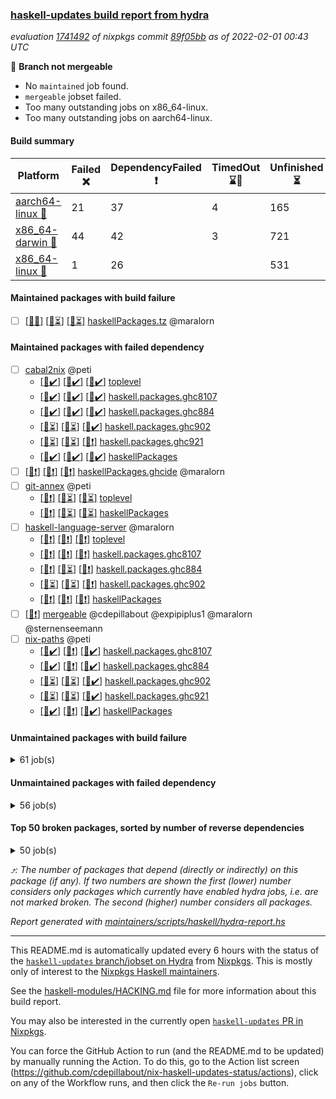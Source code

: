 ### [haskell-updates build report from hydra](https://hydra.nixos.org/jobset/nixpkgs/haskell-updates)
*evaluation [1741492](https://hydra.nixos.org/eval/1741492) of nixpkgs commit [89f05bb](https://github.com/NixOS/nixpkgs/commits/89f05bbc3efba7ddec5b78092d4ba3808fa30897) as of 2022-02-01 00:43 UTC*

:red_circle: **Branch not mergeable**
  * No `maintained` job found.
  * `mergeable` jobset failed.
  * Too many outstanding jobs on x86_64-linux.
  * Too many outstanding jobs on aarch64-linux.

#### Build summary

 | Platform | Failed :x: | DependencyFailed :heavy_exclamation_mark: | TimedOut :hourglass::no_entry_sign: | Unfinished :hourglass_flowing_sand: | Success :heavy_check_mark: | 
 | --- | --- | --- | --- | --- | --- | 
 | [aarch64-linux :iphone:](https://hydra.nixos.org/eval/1741492?filter=.aarch64-linux) | 21 | 37 | 4 | 165 | 6984 | 
 | [x86_64-darwin :apple:](https://hydra.nixos.org/eval/1741492?filter=.x86_64-darwin) | 44 | 42 | 3 | 721 | 6343 | 
 | [x86_64-linux :penguin:](https://hydra.nixos.org/eval/1741492?filter=.x86_64-linux) | 1 | 26 |  | 531 | 6698 | 
#### Maintained packages with build failure
- [ ] [[:iphone::x:]](https://hydra.nixos.org/build/166150237) [[:apple::hourglass_flowing_sand:]](https://hydra.nixos.org/build/166149757) [[:penguin::hourglass_flowing_sand:]](https://hydra.nixos.org/build/166149105) [haskellPackages.tz](https://hydra.nixos.org/eval/1741492?filter=haskellPackages.tz) @maralorn
#### Maintained packages with failed dependency
- [ ] [cabal2nix](https://hydra.nixos.org/eval/1741492?filter=cabal2nix) @peti
  - [[:iphone::heavy_check_mark:]](https://hydra.nixos.org/build/166144528) [[:apple::heavy_check_mark:]](https://hydra.nixos.org/build/165899388) [[:penguin::heavy_check_mark:]](https://hydra.nixos.org/build/166144491) [toplevel](https://hydra.nixos.org/eval/1741492?filter=cabal2nix)
  - [[:iphone::heavy_check_mark:]](https://hydra.nixos.org/build/165485136) [[:apple::heavy_check_mark:]](https://hydra.nixos.org/build/165485046) [[:penguin::heavy_check_mark:]](https://hydra.nixos.org/build/165492191) [haskell.packages.ghc8107](https://hydra.nixos.org/eval/1741492?filter=haskell.packages.ghc8107.cabal2nix)
  - [[:iphone::heavy_check_mark:]](https://hydra.nixos.org/build/165492891) [[:apple::heavy_check_mark:]](https://hydra.nixos.org/build/165504772) [[:penguin::heavy_check_mark:]](https://hydra.nixos.org/build/165486751) [haskell.packages.ghc884](https://hydra.nixos.org/eval/1741492?filter=haskell.packages.ghc884.cabal2nix)
  - [[:iphone::hourglass_flowing_sand:]](https://hydra.nixos.org/build/166143610) [[:apple::hourglass_flowing_sand:]](https://hydra.nixos.org/build/166143661) [[:penguin::heavy_check_mark:]](https://hydra.nixos.org/build/166143652) [haskell.packages.ghc902](https://hydra.nixos.org/eval/1741492?filter=haskell.packages.ghc902.cabal2nix)
  - [[:iphone::hourglass_flowing_sand:]](https://hydra.nixos.org/build/166143696) [[:apple::hourglass_flowing_sand:]](https://hydra.nixos.org/build/166143611) [[:penguin::heavy_exclamation_mark:]](https://hydra.nixos.org/build/166143666) [haskell.packages.ghc921](https://hydra.nixos.org/eval/1741492?filter=haskell.packages.ghc921.cabal2nix)
  - [[:iphone::heavy_check_mark:]](https://hydra.nixos.org/build/165484869) [[:apple::heavy_check_mark:]](https://hydra.nixos.org/build/165502112) [[:penguin::heavy_check_mark:]](https://hydra.nixos.org/build/165484750) [haskellPackages](https://hydra.nixos.org/eval/1741492?filter=haskellPackages.cabal2nix)
- [ ] [[:iphone::heavy_exclamation_mark:]](https://hydra.nixos.org/build/166148850) [[:apple::heavy_exclamation_mark:]](https://hydra.nixos.org/build/166150049) [[:penguin::heavy_exclamation_mark:]](https://hydra.nixos.org/build/166148816) [haskellPackages.ghcide](https://hydra.nixos.org/eval/1741492?filter=haskellPackages.ghcide) @maralorn
- [ ] [git-annex](https://hydra.nixos.org/eval/1741492?filter=git-annex) @peti
  - [[:iphone::heavy_exclamation_mark:]](https://hydra.nixos.org/build/166149967) [[:apple::hourglass_flowing_sand:]](https://hydra.nixos.org/build/166147970) [[:penguin::hourglass_flowing_sand:]](https://hydra.nixos.org/build/166150165) [toplevel](https://hydra.nixos.org/eval/1741492?filter=git-annex)
  - [[:iphone::heavy_exclamation_mark:]](https://hydra.nixos.org/build/166148467) [[:apple::hourglass_flowing_sand:]](https://hydra.nixos.org/build/166149216) [[:penguin::hourglass_flowing_sand:]](https://hydra.nixos.org/build/166149220) [haskellPackages](https://hydra.nixos.org/eval/1741492?filter=haskellPackages.git-annex)
- [ ] [haskell-language-server](https://hydra.nixos.org/eval/1741492?filter=haskell-language-server) @maralorn
  - [[:iphone::heavy_exclamation_mark:]](https://hydra.nixos.org/build/166149400) [[:apple::heavy_exclamation_mark:]](https://hydra.nixos.org/build/166148447) [[:penguin::heavy_exclamation_mark:]](https://hydra.nixos.org/build/166150160) [toplevel](https://hydra.nixos.org/eval/1741492?filter=haskell-language-server)
  - [[:iphone::heavy_exclamation_mark:]](https://hydra.nixos.org/build/166149754) [[:apple::heavy_exclamation_mark:]](https://hydra.nixos.org/build/166150339) [[:penguin::heavy_exclamation_mark:]](https://hydra.nixos.org/build/166149098) [haskell.packages.ghc8107](https://hydra.nixos.org/eval/1741492?filter=haskell.packages.ghc8107.haskell-language-server)
  - [[:iphone::heavy_exclamation_mark:]](https://hydra.nixos.org/build/166148574) [[:apple::hourglass_flowing_sand:]](https://hydra.nixos.org/build/166148017) [[:penguin::heavy_exclamation_mark:]](https://hydra.nixos.org/build/166148330) [haskell.packages.ghc884](https://hydra.nixos.org/eval/1741492?filter=haskell.packages.ghc884.haskell-language-server)
  - [[:iphone::hourglass_flowing_sand:]](https://hydra.nixos.org/build/166149208) [[:apple::hourglass_flowing_sand:]](https://hydra.nixos.org/build/166149203) [[:penguin::heavy_exclamation_mark:]](https://hydra.nixos.org/build/166147936) [haskell.packages.ghc902](https://hydra.nixos.org/eval/1741492?filter=haskell.packages.ghc902.haskell-language-server)
  - [[:iphone::heavy_exclamation_mark:]](https://hydra.nixos.org/build/166148093) [[:apple::heavy_exclamation_mark:]](https://hydra.nixos.org/build/166148625) [[:penguin::heavy_exclamation_mark:]](https://hydra.nixos.org/build/166148322) [haskellPackages](https://hydra.nixos.org/eval/1741492?filter=haskellPackages.haskell-language-server)
- [ ] [[:penguin::heavy_exclamation_mark:]](https://hydra.nixos.org/build/166147899) [mergeable](https://hydra.nixos.org/eval/1741492?filter=mergeable) @cdepillabout @expipiplus1 @maralorn @sternenseemann
- [ ] [nix-paths](https://hydra.nixos.org/eval/1741492?filter=nix-paths) @peti
  - [[:iphone::heavy_check_mark:]](https://hydra.nixos.org/build/166144522) [[:apple::heavy_exclamation_mark:]](https://hydra.nixos.org/build/165679494) [[:penguin::heavy_check_mark:]](https://hydra.nixos.org/build/166144517) [haskell.packages.ghc8107](https://hydra.nixos.org/eval/1741492?filter=haskell.packages.ghc8107.nix-paths)
  - [[:iphone::heavy_check_mark:]](https://hydra.nixos.org/build/166144485) [[:apple::heavy_exclamation_mark:]](https://hydra.nixos.org/build/165679487) [[:penguin::heavy_check_mark:]](https://hydra.nixos.org/build/166144487) [haskell.packages.ghc884](https://hydra.nixos.org/eval/1741492?filter=haskell.packages.ghc884.nix-paths)
  - [[:iphone::hourglass_flowing_sand:]](https://hydra.nixos.org/build/166144516) [[:apple::hourglass_flowing_sand:]](https://hydra.nixos.org/build/166143621) [[:penguin::heavy_check_mark:]](https://hydra.nixos.org/build/166144502) [haskell.packages.ghc902](https://hydra.nixos.org/eval/1741492?filter=haskell.packages.ghc902.nix-paths)
  - [[:iphone::hourglass_flowing_sand:]](https://hydra.nixos.org/build/166144529) [[:apple::hourglass_flowing_sand:]](https://hydra.nixos.org/build/166143608) [[:penguin::heavy_check_mark:]](https://hydra.nixos.org/build/166144488) [haskell.packages.ghc921](https://hydra.nixos.org/eval/1741492?filter=haskell.packages.ghc921.nix-paths)
  - [[:iphone::heavy_check_mark:]](https://hydra.nixos.org/build/166144496) [[:apple::heavy_exclamation_mark:]](https://hydra.nixos.org/build/165679488) [[:penguin::heavy_check_mark:]](https://hydra.nixos.org/build/166144518) [haskellPackages](https://hydra.nixos.org/eval/1741492?filter=haskellPackages.nix-paths)
#### Unmaintained packages with build failure
<details><summary>61 job(s) </summary>

- [ ] [[:iphone::x:]](https://hydra.nixos.org/build/166149344) [[:apple::x:]](https://hydra.nixos.org/build/166148832) [[:penguin::x:]](https://hydra.nixos.org/build/166148248) [haskellPackages.hls-plugin-api](https://hydra.nixos.org/eval/1741492?filter=haskellPackages.hls-plugin-api)  :arrow_heading_up: 23 | 25
- [ ] [[:iphone::heavy_check_mark:]](https://hydra.nixos.org/build/165492364) [[:apple::x:]](https://hydra.nixos.org/build/165500555) [[:penguin::heavy_check_mark:]](https://hydra.nixos.org/build/165498206) [haskellPackages.thyme](https://hydra.nixos.org/eval/1741492?filter=haskellPackages.thyme)  :arrow_heading_up: 6 | 15
- [ ] [[:iphone::heavy_check_mark:]](https://hydra.nixos.org/build/165489421) [[:apple::x:]](https://hydra.nixos.org/build/165493168) [[:penguin::heavy_check_mark:]](https://hydra.nixos.org/build/165498092) [haskellPackages.exinst](https://hydra.nixos.org/eval/1741492?filter=haskellPackages.exinst)  :arrow_heading_up: 4 | 6
- [ ] [[:iphone::x:]](https://hydra.nixos.org/build/165660122) [[:apple::x:]](https://hydra.nixos.org/build/165659926) [[:penguin::heavy_check_mark:]](https://hydra.nixos.org/build/165661917) [haskellPackages.ptr-poker](https://hydra.nixos.org/eval/1741492?filter=haskellPackages.ptr-poker)  :arrow_heading_up: 3 | 4
- [ ] [[:iphone::x:]](https://hydra.nixos.org/build/165502894) [[:apple::heavy_check_mark:]](https://hydra.nixos.org/build/165489600) [[:penguin::heavy_check_mark:]](https://hydra.nixos.org/build/165504426) [haskellPackages.long-double](https://hydra.nixos.org/eval/1741492?filter=haskellPackages.long-double)  :arrow_heading_up: 2 | 2
- [ ] [[:iphone::x:]](https://hydra.nixos.org/build/165485621) [[:apple::heavy_check_mark:]](https://hydra.nixos.org/build/165505819) [[:penguin::heavy_check_mark:]](https://hydra.nixos.org/build/165495420) [haskellPackages.OrderedBits](https://hydra.nixos.org/eval/1741492?filter=haskellPackages.OrderedBits)  :arrow_heading_up: 1 | 36
- [ ] [[:iphone::heavy_check_mark:]](https://hydra.nixos.org/build/165497190) [[:apple::x:]](https://hydra.nixos.org/build/165492120) [[:penguin::heavy_check_mark:]](https://hydra.nixos.org/build/165492382) [haskellPackages.free-vector-spaces](https://hydra.nixos.org/eval/1741492?filter=haskellPackages.free-vector-spaces)  :arrow_heading_up: 1 | 7
- [ ] [[:iphone::x:]](https://hydra.nixos.org/build/165497515) [[:apple::heavy_check_mark:]](https://hydra.nixos.org/build/165495950) [[:penguin::heavy_check_mark:]](https://hydra.nixos.org/build/165484673) [haskellPackages.generics-eot](https://hydra.nixos.org/eval/1741492?filter=haskellPackages.generics-eot)  :arrow_heading_up: 1 | 5
- [ ] [[:iphone::x:]](https://hydra.nixos.org/build/166149660) [[:apple::hourglass_flowing_sand:]](https://hydra.nixos.org/build/166149681) [[:penguin::hourglass_flowing_sand:]](https://hydra.nixos.org/build/166149693) [haskellPackages.lzlib](https://hydra.nixos.org/eval/1741492?filter=haskellPackages.lzlib)  :arrow_heading_up: 1 | 2
- [ ] [[:iphone::x:]](https://hydra.nixos.org/build/166150367) [[:apple::hourglass_flowing_sand:]](https://hydra.nixos.org/build/166149939) [[:penguin::hourglass_flowing_sand:]](https://hydra.nixos.org/build/166148759) [haskellPackages.quic](https://hydra.nixos.org/eval/1741492?filter=haskellPackages.quic)  :arrow_heading_up: 1 | 2
- [ ] [[:iphone::x:]](https://hydra.nixos.org/build/165487456) [[:apple::x:]](https://hydra.nixos.org/build/165493743) [[:penguin::heavy_check_mark:]](https://hydra.nixos.org/build/165485167) [haskellPackages.easytensor](https://hydra.nixos.org/eval/1741492?filter=haskellPackages.easytensor)  :arrow_heading_up: 1 | 1
- [ ] [[:iphone::heavy_check_mark:]](https://hydra.nixos.org/build/165504486) [[:apple::x:]](https://hydra.nixos.org/build/165500381) [[:penguin::heavy_check_mark:]](https://hydra.nixos.org/build/165495928) [haskellPackages.keep-alive](https://hydra.nixos.org/eval/1741492?filter=haskellPackages.keep-alive)  :arrow_heading_up: 1 | 1
- [ ] [[:iphone::x:]](https://hydra.nixos.org/build/165488486) [[:apple::heavy_check_mark:]](https://hydra.nixos.org/build/165502221) [[:penguin::heavy_check_mark:]](https://hydra.nixos.org/build/165484608) [haskellPackages.nlopt-haskell](https://hydra.nixos.org/eval/1741492?filter=haskellPackages.nlopt-haskell)  :arrow_heading_up: 1 | 1
- [ ] [[:iphone::heavy_check_mark:]](https://hydra.nixos.org/build/165504405) [[:apple::x:]](https://hydra.nixos.org/build/165504394) [[:penguin::heavy_check_mark:]](https://hydra.nixos.org/build/165486573) [haskellPackages.opencv](https://hydra.nixos.org/eval/1741492?filter=haskellPackages.opencv)  :arrow_heading_up: 1 | 1
- [ ] [[:iphone::x:]](https://hydra.nixos.org/build/165505134) [[:apple::heavy_check_mark:]](https://hydra.nixos.org/build/165501733) [[:penguin::heavy_check_mark:]](https://hydra.nixos.org/build/165496244) [haskellPackages.unicode-properties](https://hydra.nixos.org/eval/1741492?filter=haskellPackages.unicode-properties)  :arrow_heading_up: 1 | 1
- [ ] [[:iphone::x:]](https://hydra.nixos.org/build/165659969) [[:apple::heavy_check_mark:]](https://hydra.nixos.org/build/165659837) [[:penguin::heavy_check_mark:]](https://hydra.nixos.org/build/165660486) [haskellPackages.accelerate-llvm](https://hydra.nixos.org/eval/1741492?filter=haskellPackages.accelerate-llvm)  :arrow_heading_up: 0 | 8
- [ ] [[:iphone::x:]](https://hydra.nixos.org/build/165486460) [[:apple::heavy_check_mark:]](https://hydra.nixos.org/build/165496162) [[:penguin::heavy_check_mark:]](https://hydra.nixos.org/build/165505601) [haskellPackages.freetype2](https://hydra.nixos.org/eval/1741492?filter=haskellPackages.freetype2)  :arrow_heading_up: 0 | 7
- [ ] [[:iphone::heavy_check_mark:]](https://hydra.nixos.org/build/165490804) [[:apple::x:]](https://hydra.nixos.org/build/165503940) [[:penguin::heavy_check_mark:]](https://hydra.nixos.org/build/165494478) [haskellPackages.pipes-zlib](https://hydra.nixos.org/eval/1741492?filter=haskellPackages.pipes-zlib)  :arrow_heading_up: 0 | 5
- [ ] [[:iphone::heavy_check_mark:]](https://hydra.nixos.org/build/165498174) [[:apple::x:]](https://hydra.nixos.org/build/165497853) [[:penguin::heavy_check_mark:]](https://hydra.nixos.org/build/165504855) [haskellPackages.hmidi](https://hydra.nixos.org/eval/1741492?filter=haskellPackages.hmidi)  :arrow_heading_up: 0 | 4
- [ ] [[:iphone::heavy_check_mark:]](https://hydra.nixos.org/build/165504626) [[:apple::x:]](https://hydra.nixos.org/build/165502245) [[:penguin::heavy_check_mark:]](https://hydra.nixos.org/build/165500583) [haskellPackages.zip](https://hydra.nixos.org/eval/1741492?filter=haskellPackages.zip)  :arrow_heading_up: 0 | 4
- [ ] [[:iphone::heavy_check_mark:]](https://hydra.nixos.org/build/165500162) [[:apple::x:]](https://hydra.nixos.org/build/165503600) [[:penguin::heavy_check_mark:]](https://hydra.nixos.org/build/165484711) [haskellPackages.posix-socket](https://hydra.nixos.org/eval/1741492?filter=haskellPackages.posix-socket)  :arrow_heading_up: 0 | 2
- [ ] [[:iphone::heavy_check_mark:]](https://hydra.nixos.org/build/165491271) [[:apple::x:]](https://hydra.nixos.org/build/165485972) [[:penguin::heavy_check_mark:]](https://hydra.nixos.org/build/165493898) [haskellPackages.hamid](https://hydra.nixos.org/eval/1741492?filter=haskellPackages.hamid)  :arrow_heading_up: 0 | 1
- [ ] [[:iphone::heavy_check_mark:]](https://hydra.nixos.org/build/165493716) [[:apple::x:]](https://hydra.nixos.org/build/165487096) [[:penguin::heavy_check_mark:]](https://hydra.nixos.org/build/165503261) [haskellPackages.hmatrix-morpheus](https://hydra.nixos.org/eval/1741492?filter=haskellPackages.hmatrix-morpheus)  :arrow_heading_up: 0 | 1
- [ ] [[:iphone::heavy_check_mark:]](https://hydra.nixos.org/build/165496828) [[:apple::x:]](https://hydra.nixos.org/build/165506012) [[:penguin::heavy_check_mark:]](https://hydra.nixos.org/build/165497513) [haskellPackages.huckleberry](https://hydra.nixos.org/eval/1741492?filter=haskellPackages.huckleberry)  :arrow_heading_up: 0 | 1
- [ ] [[:iphone::heavy_check_mark:]](https://hydra.nixos.org/build/165501643) [[:apple::x:]](https://hydra.nixos.org/build/165496798) [[:penguin::heavy_check_mark:]](https://hydra.nixos.org/build/165485214) [haskellPackages.openal-ffi](https://hydra.nixos.org/eval/1741492?filter=haskellPackages.openal-ffi)  :arrow_heading_up: 0 | 1
- [ ] [[:iphone::x:]](https://hydra.nixos.org/build/165497039) [[:apple::heavy_check_mark:]](https://hydra.nixos.org/build/165489248) [[:penguin::heavy_check_mark:]](https://hydra.nixos.org/build/165495195) [haskellPackages.picosat](https://hydra.nixos.org/eval/1741492?filter=haskellPackages.picosat)  :arrow_heading_up: 0 | 1
- [ ] [[:iphone::heavy_check_mark:]](https://hydra.nixos.org/build/165492760) [[:apple::x:]](https://hydra.nixos.org/build/165493861) [[:penguin::heavy_check_mark:]](https://hydra.nixos.org/build/165488061) [haskellPackages.select](https://hydra.nixos.org/eval/1741492?filter=haskellPackages.select)  :arrow_heading_up: 0 | 1
- [ ] [[:iphone::heavy_check_mark:]](https://hydra.nixos.org/build/165489524) [[:apple::x:]](https://hydra.nixos.org/build/165492575) [[:penguin::heavy_check_mark:]](https://hydra.nixos.org/build/165495539) [haskellPackages.sysinfo](https://hydra.nixos.org/eval/1741492?filter=haskellPackages.sysinfo)  :arrow_heading_up: 0 | 1
- [ ] [[:iphone::heavy_check_mark:]](https://hydra.nixos.org/build/165495383) [[:apple::x:]](https://hydra.nixos.org/build/165500018) [[:penguin::heavy_check_mark:]](https://hydra.nixos.org/build/165486961) [haskellPackages.FractalArt](https://hydra.nixos.org/eval/1741492?filter=haskellPackages.FractalArt) 
- [ ] [[:iphone::x:]](https://hydra.nixos.org/build/165500864) [[:apple::heavy_check_mark:]](https://hydra.nixos.org/build/165496543) [[:penguin::heavy_check_mark:]](https://hydra.nixos.org/build/165485695) [haskellPackages.HsASA](https://hydra.nixos.org/eval/1741492?filter=haskellPackages.HsASA) 
- [ ] [[:iphone::heavy_check_mark:]](https://hydra.nixos.org/build/165504563) [[:apple::x:]](https://hydra.nixos.org/build/165497098) [[:penguin::heavy_check_mark:]](https://hydra.nixos.org/build/165488240) [haskellPackages.chiphunk](https://hydra.nixos.org/eval/1741492?filter=haskellPackages.chiphunk) 
- [ ] [[:iphone::heavy_check_mark:]](https://hydra.nixos.org/build/165495358) [[:apple::x:]](https://hydra.nixos.org/build/165501696) [[:penguin::heavy_check_mark:]](https://hydra.nixos.org/build/165496909) [haskellPackages.diskhash](https://hydra.nixos.org/eval/1741492?filter=haskellPackages.diskhash) 
- [ ] [[:iphone::heavy_check_mark:]](https://hydra.nixos.org/build/165497703) [[:apple::x:]](https://hydra.nixos.org/build/165504985) [[:penguin::heavy_check_mark:]](https://hydra.nixos.org/build/165485976) [haskellPackages.float128](https://hydra.nixos.org/eval/1741492?filter=haskellPackages.float128) 
- [ ] [[:iphone::heavy_check_mark:]](https://hydra.nixos.org/build/165497362) [[:apple::x:]](https://hydra.nixos.org/build/165485153) [[:penguin::heavy_check_mark:]](https://hydra.nixos.org/build/165489699) [haskellPackages.gerrit](https://hydra.nixos.org/eval/1741492?filter=haskellPackages.gerrit) 
- [ ] [[:iphone::x:]](https://hydra.nixos.org/build/165504172) [[:penguin::heavy_check_mark:]](https://hydra.nixos.org/build/165499626) [haskellPackages.gnome-keyring](https://hydra.nixos.org/eval/1741492?filter=haskellPackages.gnome-keyring) 
- [ ] [[:iphone::heavy_check_mark:]](https://hydra.nixos.org/build/165506271) [[:apple::x:]](https://hydra.nixos.org/build/165500299) [[:penguin::heavy_check_mark:]](https://hydra.nixos.org/build/165498601) [haskellPackages.gtk-traymanager](https://hydra.nixos.org/eval/1741492?filter=haskellPackages.gtk-traymanager) 
- [ ] [[:iphone::heavy_check_mark:]](https://hydra.nixos.org/build/165501640) [[:apple::x:]](https://hydra.nixos.org/build/165485659) [[:penguin::heavy_check_mark:]](https://hydra.nixos.org/build/165484814) [haskellPackages.hid](https://hydra.nixos.org/eval/1741492?filter=haskellPackages.hid) 
- [ ] [[:iphone::heavy_check_mark:]](https://hydra.nixos.org/build/165492861) [[:apple::x:]](https://hydra.nixos.org/build/165485423) [[:penguin::heavy_check_mark:]](https://hydra.nixos.org/build/165485541) [haskellPackages.hinotify-conduit](https://hydra.nixos.org/eval/1741492?filter=haskellPackages.hinotify-conduit) 
- [ ] [[:iphone::x:]](https://hydra.nixos.org/build/165490916) [[:apple::heavy_check_mark:]](https://hydra.nixos.org/build/165487734) [[:penguin::heavy_check_mark:]](https://hydra.nixos.org/build/165492792) [haskellPackages.hq](https://hydra.nixos.org/eval/1741492?filter=haskellPackages.hq) 
- [ ] [[:iphone::x:]](https://hydra.nixos.org/build/166148199) [[:apple::hourglass_flowing_sand:]](https://hydra.nixos.org/build/166149015) [[:penguin::hourglass_flowing_sand:]](https://hydra.nixos.org/build/166148846) [haskellPackages.hs-opentelemetry-instrumentation-persistent](https://hydra.nixos.org/eval/1741492?filter=haskellPackages.hs-opentelemetry-instrumentation-persistent) 
- [ ] [[:iphone::heavy_check_mark:]](https://hydra.nixos.org/build/165494955) [[:apple::x:]](https://hydra.nixos.org/build/165501979) [[:penguin::heavy_check_mark:]](https://hydra.nixos.org/build/165501234) [haskellPackages.hsshellscript](https://hydra.nixos.org/eval/1741492?filter=haskellPackages.hsshellscript) 
- [ ] [[:iphone::heavy_check_mark:]](https://hydra.nixos.org/build/165504293) [[:apple::x:]](https://hydra.nixos.org/build/165488789) [[:penguin::heavy_check_mark:]](https://hydra.nixos.org/build/165506389) [haskellPackages.hssourceinfo](https://hydra.nixos.org/eval/1741492?filter=haskellPackages.hssourceinfo) 
- [ ] [[:iphone::heavy_check_mark:]](https://hydra.nixos.org/build/165503042) [[:apple::x:]](https://hydra.nixos.org/build/165498514) [[:penguin::heavy_check_mark:]](https://hydra.nixos.org/build/165498340) [haskellPackages.ipcvar](https://hydra.nixos.org/eval/1741492?filter=haskellPackages.ipcvar) 
- [ ] [[:iphone::heavy_check_mark:]](https://hydra.nixos.org/build/165489218) [[:apple::x:]](https://hydra.nixos.org/build/165491912) [[:penguin::heavy_check_mark:]](https://hydra.nixos.org/build/165502603) [haskellPackages.linux-framebuffer](https://hydra.nixos.org/eval/1741492?filter=haskellPackages.linux-framebuffer) 
- [ ] [[:iphone::heavy_check_mark:]](https://hydra.nixos.org/build/165490438) [[:apple::x:]](https://hydra.nixos.org/build/165502371) [[:penguin::heavy_check_mark:]](https://hydra.nixos.org/build/165499370) [haskellPackages.mediawiki2latex](https://hydra.nixos.org/eval/1741492?filter=haskellPackages.mediawiki2latex) 
- [ ] [[:iphone::heavy_check_mark:]](https://hydra.nixos.org/build/165489168) [[:apple::x:]](https://hydra.nixos.org/build/165495938) [[:penguin::heavy_check_mark:]](https://hydra.nixos.org/build/165490889) [haskellPackages.mercury-api](https://hydra.nixos.org/eval/1741492?filter=haskellPackages.mercury-api) 
- [ ] [[:iphone::heavy_check_mark:]](https://hydra.nixos.org/build/165495937) [[:apple::x:]](https://hydra.nixos.org/build/165485881) [[:penguin::heavy_check_mark:]](https://hydra.nixos.org/build/165503795) [haskellPackages.nano-cryptr](https://hydra.nixos.org/eval/1741492?filter=haskellPackages.nano-cryptr) 
- [ ] [[:iphone::heavy_check_mark:]](https://hydra.nixos.org/build/165496495) [[:apple::x:]](https://hydra.nixos.org/build/165501847) [[:penguin::heavy_check_mark:]](https://hydra.nixos.org/build/165501729) [haskellPackages.ping-wrapper](https://hydra.nixos.org/eval/1741492?filter=haskellPackages.ping-wrapper) 
- [ ] [[:iphone::x:]](https://hydra.nixos.org/build/165496184) [[:apple::heavy_check_mark:]](https://hydra.nixos.org/build/165495850) [[:penguin::heavy_check_mark:]](https://hydra.nixos.org/build/165503623) [haskellPackages.poker](https://hydra.nixos.org/eval/1741492?filter=haskellPackages.poker) 
- [ ] [[:iphone::heavy_check_mark:]](https://hydra.nixos.org/build/165495382) [[:apple::x:]](https://hydra.nixos.org/build/165492812) [[:penguin::heavy_check_mark:]](https://hydra.nixos.org/build/165495728) [haskellPackages.posix-timer](https://hydra.nixos.org/eval/1741492?filter=haskellPackages.posix-timer) 
- [ ] [[:iphone::heavy_check_mark:]](https://hydra.nixos.org/build/165497358) [[:apple::x:]](https://hydra.nixos.org/build/165494665) [[:penguin::heavy_check_mark:]](https://hydra.nixos.org/build/165489387) [haskellPackages.procex](https://hydra.nixos.org/eval/1741492?filter=haskellPackages.procex) 
- [ ] [[:iphone::heavy_check_mark:]](https://hydra.nixos.org/build/165499288) [[:apple::x:]](https://hydra.nixos.org/build/165493255) [[:penguin::heavy_check_mark:]](https://hydra.nixos.org/build/165504003) [haskellPackages.pthread](https://hydra.nixos.org/eval/1741492?filter=haskellPackages.pthread) 
- [ ] [[:iphone::x:]](https://hydra.nixos.org/build/166149202) [[:apple::hourglass_flowing_sand:]](https://hydra.nixos.org/build/166148942) [[:penguin::hourglass_flowing_sand:]](https://hydra.nixos.org/build/166149627) [haskellPackages.risc386](https://hydra.nixos.org/eval/1741492?filter=haskellPackages.risc386) 
- [ ] [[:iphone::heavy_check_mark:]](https://hydra.nixos.org/build/165500569) [[:apple::x:]](https://hydra.nixos.org/build/165499719) [[:penguin::heavy_check_mark:]](https://hydra.nixos.org/build/165497551) [haskellPackages.sfml-audio](https://hydra.nixos.org/eval/1741492?filter=haskellPackages.sfml-audio) 
- [ ] [[:iphone::heavy_check_mark:]](https://hydra.nixos.org/build/165487320) [[:apple::x:]](https://hydra.nixos.org/build/165495485) [[:penguin::heavy_check_mark:]](https://hydra.nixos.org/build/165490782) [haskellPackages.shared-memory](https://hydra.nixos.org/eval/1741492?filter=haskellPackages.shared-memory) 
- [ ] [[:iphone::heavy_check_mark:]](https://hydra.nixos.org/build/165493515) [[:apple::x:]](https://hydra.nixos.org/build/165500791) [[:penguin::heavy_check_mark:]](https://hydra.nixos.org/build/165487925) [haskellPackages.tailfile-hinotify](https://hydra.nixos.org/eval/1741492?filter=haskellPackages.tailfile-hinotify) 
- [ ] [[:iphone::x:]](https://hydra.nixos.org/build/165502651) [[:apple::heavy_check_mark:]](https://hydra.nixos.org/build/165489359) [[:penguin::heavy_check_mark:]](https://hydra.nixos.org/build/165494578) [haskellPackages.wiringPi](https://hydra.nixos.org/eval/1741492?filter=haskellPackages.wiringPi) 
- [ ] [[:iphone::heavy_check_mark:]](https://hydra.nixos.org/build/165488776) [[:apple::x:]](https://hydra.nixos.org/build/165500226) [[:penguin::heavy_check_mark:]](https://hydra.nixos.org/build/165494638) [haskellPackages.xmonad-utils](https://hydra.nixos.org/eval/1741492?filter=haskellPackages.xmonad-utils) 
- [ ] [[:iphone::heavy_check_mark:]](https://hydra.nixos.org/build/165501517) [[:apple::x:]](https://hydra.nixos.org/build/165501083) [[:penguin::heavy_check_mark:]](https://hydra.nixos.org/build/165494866) [haskellPackages.yoga](https://hydra.nixos.org/eval/1741492?filter=haskellPackages.yoga) 
- [ ] [[:iphone::heavy_check_mark:]](https://hydra.nixos.org/build/165492176) [[:apple::x:]](https://hydra.nixos.org/build/165500983) [[:penguin::heavy_check_mark:]](https://hydra.nixos.org/build/165505700) [haskellPackages.zot](https://hydra.nixos.org/eval/1741492?filter=haskellPackages.zot) 
- [ ] [[:iphone::heavy_check_mark:]](https://hydra.nixos.org/build/165506226) [[:apple::x:]](https://hydra.nixos.org/build/165485793) [[:penguin::heavy_check_mark:]](https://hydra.nixos.org/build/165490514) [haskellPackages.zxcvbn-c](https://hydra.nixos.org/eval/1741492?filter=haskellPackages.zxcvbn-c) 
</details>

#### Unmaintained packages with failed dependency
<details><summary>56 job(s) </summary>

- [ ] [[:iphone::heavy_exclamation_mark:]](https://hydra.nixos.org/build/166150078) [[:apple::heavy_exclamation_mark:]](https://hydra.nixos.org/build/166149726) [[:penguin::heavy_exclamation_mark:]](https://hydra.nixos.org/build/166149834) [haskellPackages.hls-explicit-imports-plugin](https://hydra.nixos.org/eval/1741492?filter=haskellPackages.hls-explicit-imports-plugin)  :arrow_heading_up: 2 | 2
- [ ] [[:iphone::heavy_exclamation_mark:]](https://hydra.nixos.org/build/165660100) [[:apple::heavy_exclamation_mark:]](https://hydra.nixos.org/build/165661573) [[:penguin::heavy_check_mark:]](https://hydra.nixos.org/build/165661194) [haskellPackages.jsonifier](https://hydra.nixos.org/eval/1741492?filter=haskellPackages.jsonifier)  :arrow_heading_up: 2 | 2
- [ ] [[:iphone::heavy_exclamation_mark:]](https://hydra.nixos.org/build/166149506) [[:apple::heavy_exclamation_mark:]](https://hydra.nixos.org/build/166148316) [[:penguin::heavy_exclamation_mark:]](https://hydra.nixos.org/build/166148115) [haskellPackages.hls-retrie-plugin](https://hydra.nixos.org/eval/1741492?filter=haskellPackages.hls-retrie-plugin)  :arrow_heading_up: 1 | 2
- [ ] [[:iphone::heavy_exclamation_mark:]](https://hydra.nixos.org/build/166147920) [[:apple::heavy_exclamation_mark:]](https://hydra.nixos.org/build/166147838) [[:penguin::heavy_exclamation_mark:]](https://hydra.nixos.org/build/166149547) [haskellPackages.hls-alternate-number-format-plugin](https://hydra.nixos.org/eval/1741492?filter=haskellPackages.hls-alternate-number-format-plugin)  :arrow_heading_up: 1 | 1
- [ ] [[:iphone::heavy_exclamation_mark:]](https://hydra.nixos.org/build/166150034) [[:apple::heavy_exclamation_mark:]](https://hydra.nixos.org/build/166148200) [[:penguin::heavy_exclamation_mark:]](https://hydra.nixos.org/build/166148965) [haskellPackages.hls-brittany-plugin](https://hydra.nixos.org/eval/1741492?filter=haskellPackages.hls-brittany-plugin)  :arrow_heading_up: 1 | 1
- [ ] [[:iphone::heavy_exclamation_mark:]](https://hydra.nixos.org/build/166147942) [[:apple::heavy_exclamation_mark:]](https://hydra.nixos.org/build/166149300) [[:penguin::heavy_exclamation_mark:]](https://hydra.nixos.org/build/166150412) [haskellPackages.hls-call-hierarchy-plugin](https://hydra.nixos.org/eval/1741492?filter=haskellPackages.hls-call-hierarchy-plugin)  :arrow_heading_up: 1 | 1
- [ ] [[:iphone::heavy_exclamation_mark:]](https://hydra.nixos.org/build/166149455) [[:apple::heavy_exclamation_mark:]](https://hydra.nixos.org/build/166148194) [[:penguin::heavy_exclamation_mark:]](https://hydra.nixos.org/build/166148665) [haskellPackages.hls-class-plugin](https://hydra.nixos.org/eval/1741492?filter=haskellPackages.hls-class-plugin)  :arrow_heading_up: 1 | 1
- [ ] [[:iphone::heavy_exclamation_mark:]](https://hydra.nixos.org/build/166148350) [[:apple::heavy_exclamation_mark:]](https://hydra.nixos.org/build/166148039) [[:penguin::heavy_exclamation_mark:]](https://hydra.nixos.org/build/166148227) [haskellPackages.hls-eval-plugin](https://hydra.nixos.org/eval/1741492?filter=haskellPackages.hls-eval-plugin)  :arrow_heading_up: 1 | 1
- [ ] [[:iphone::heavy_exclamation_mark:]](https://hydra.nixos.org/build/166148130) [[:apple::heavy_exclamation_mark:]](https://hydra.nixos.org/build/166149765) [[:penguin::heavy_exclamation_mark:]](https://hydra.nixos.org/build/166150355) [haskellPackages.hls-floskell-plugin](https://hydra.nixos.org/eval/1741492?filter=haskellPackages.hls-floskell-plugin)  :arrow_heading_up: 1 | 1
- [ ] [[:iphone::heavy_exclamation_mark:]](https://hydra.nixos.org/build/166149720) [[:apple::heavy_exclamation_mark:]](https://hydra.nixos.org/build/166150037) [[:penguin::heavy_exclamation_mark:]](https://hydra.nixos.org/build/166150210) [haskellPackages.hls-fourmolu-plugin](https://hydra.nixos.org/eval/1741492?filter=haskellPackages.hls-fourmolu-plugin)  :arrow_heading_up: 1 | 1
- [ ] [[:iphone::heavy_exclamation_mark:]](https://hydra.nixos.org/build/166148177) [[:apple::heavy_exclamation_mark:]](https://hydra.nixos.org/build/166149243) [[:penguin::heavy_exclamation_mark:]](https://hydra.nixos.org/build/166150027) [haskellPackages.hls-haddock-comments-plugin](https://hydra.nixos.org/eval/1741492?filter=haskellPackages.hls-haddock-comments-plugin)  :arrow_heading_up: 1 | 1
- [ ] [[:iphone::heavy_exclamation_mark:]](https://hydra.nixos.org/build/166148686) [[:apple::heavy_exclamation_mark:]](https://hydra.nixos.org/build/166148934) [[:penguin::heavy_exclamation_mark:]](https://hydra.nixos.org/build/166148196) [haskellPackages.hls-hlint-plugin](https://hydra.nixos.org/eval/1741492?filter=haskellPackages.hls-hlint-plugin)  :arrow_heading_up: 1 | 1
- [ ] [[:iphone::heavy_exclamation_mark:]](https://hydra.nixos.org/build/166148966) [[:apple::heavy_exclamation_mark:]](https://hydra.nixos.org/build/166148866) [[:penguin::heavy_exclamation_mark:]](https://hydra.nixos.org/build/166149824) [haskellPackages.hls-module-name-plugin](https://hydra.nixos.org/eval/1741492?filter=haskellPackages.hls-module-name-plugin)  :arrow_heading_up: 1 | 1
- [ ] [[:iphone::heavy_exclamation_mark:]](https://hydra.nixos.org/build/166148855) [[:apple::heavy_exclamation_mark:]](https://hydra.nixos.org/build/166149923) [[:penguin::heavy_exclamation_mark:]](https://hydra.nixos.org/build/166149312) [haskellPackages.hls-ormolu-plugin](https://hydra.nixos.org/eval/1741492?filter=haskellPackages.hls-ormolu-plugin)  :arrow_heading_up: 1 | 1
- [ ] [[:iphone::heavy_exclamation_mark:]](https://hydra.nixos.org/build/166147856) [[:apple::heavy_exclamation_mark:]](https://hydra.nixos.org/build/166148291) [[:penguin::heavy_exclamation_mark:]](https://hydra.nixos.org/build/166149175) [haskellPackages.hls-pragmas-plugin](https://hydra.nixos.org/eval/1741492?filter=haskellPackages.hls-pragmas-plugin)  :arrow_heading_up: 1 | 1
- [ ] [[:iphone::heavy_exclamation_mark:]](https://hydra.nixos.org/build/166148883) [[:apple::heavy_exclamation_mark:]](https://hydra.nixos.org/build/166149340) [[:penguin::heavy_exclamation_mark:]](https://hydra.nixos.org/build/166149799) [haskellPackages.hls-qualify-imported-names-plugin](https://hydra.nixos.org/eval/1741492?filter=haskellPackages.hls-qualify-imported-names-plugin)  :arrow_heading_up: 1 | 1
- [ ] [[:iphone::heavy_exclamation_mark:]](https://hydra.nixos.org/build/166148430) [[:apple::heavy_exclamation_mark:]](https://hydra.nixos.org/build/166149549) [[:penguin::heavy_exclamation_mark:]](https://hydra.nixos.org/build/166149955) [haskellPackages.hls-refine-imports-plugin](https://hydra.nixos.org/eval/1741492?filter=haskellPackages.hls-refine-imports-plugin)  :arrow_heading_up: 1 | 1
- [ ] [[:iphone::heavy_exclamation_mark:]](https://hydra.nixos.org/build/166147918) [[:apple::heavy_exclamation_mark:]](https://hydra.nixos.org/build/166150036) [[:penguin::heavy_exclamation_mark:]](https://hydra.nixos.org/build/166149053) [haskellPackages.hls-selection-range-plugin](https://hydra.nixos.org/eval/1741492?filter=haskellPackages.hls-selection-range-plugin)  :arrow_heading_up: 1 | 1
- [ ] [[:iphone::heavy_exclamation_mark:]](https://hydra.nixos.org/build/166149028) [[:apple::heavy_exclamation_mark:]](https://hydra.nixos.org/build/166150253) [[:penguin::heavy_exclamation_mark:]](https://hydra.nixos.org/build/166150386) [haskellPackages.hls-splice-plugin](https://hydra.nixos.org/eval/1741492?filter=haskellPackages.hls-splice-plugin)  :arrow_heading_up: 1 | 1
- [ ] [[:iphone::heavy_exclamation_mark:]](https://hydra.nixos.org/build/166148484) [[:apple::heavy_exclamation_mark:]](https://hydra.nixos.org/build/166148050) [[:penguin::heavy_exclamation_mark:]](https://hydra.nixos.org/build/166148524) [haskellPackages.hls-stylish-haskell-plugin](https://hydra.nixos.org/eval/1741492?filter=haskellPackages.hls-stylish-haskell-plugin)  :arrow_heading_up: 1 | 1
- [ ] [[:iphone::heavy_exclamation_mark:]](https://hydra.nixos.org/build/166150172) [[:apple::heavy_exclamation_mark:]](https://hydra.nixos.org/build/166149991) [[:penguin::heavy_exclamation_mark:]](https://hydra.nixos.org/build/166149077) [haskellPackages.hls-tactics-plugin](https://hydra.nixos.org/eval/1741492?filter=haskellPackages.hls-tactics-plugin)  :arrow_heading_up: 1 | 1
- [ ] [[:iphone::heavy_exclamation_mark:]](https://hydra.nixos.org/build/166149743) [[:apple::heavy_exclamation_mark:]](https://hydra.nixos.org/build/166149425) [[:penguin::hourglass_flowing_sand:]](https://hydra.nixos.org/build/166149199) [haskellPackages.opentelemetry-extra](https://hydra.nixos.org/eval/1741492?filter=haskellPackages.opentelemetry-extra)  :arrow_heading_up: 1 | 1
- [ ] [[:iphone::heavy_check_mark:]](https://hydra.nixos.org/build/165500844) [[:apple::heavy_exclamation_mark:]](https://hydra.nixos.org/build/165492524) [[:penguin::heavy_check_mark:]](https://hydra.nixos.org/build/165505579) [haskellPackages.orgmode-parse](https://hydra.nixos.org/eval/1741492?filter=haskellPackages.orgmode-parse)  :arrow_heading_up: 1 | 1
- [ ] [[:iphone::heavy_exclamation_mark:]](https://hydra.nixos.org/build/165503856) [[:apple::heavy_check_mark:]](https://hydra.nixos.org/build/165502390) [[:penguin::heavy_check_mark:]](https://hydra.nixos.org/build/165489160) [haskellPackages.PrimitiveArray](https://hydra.nixos.org/eval/1741492?filter=haskellPackages.PrimitiveArray)  :arrow_heading_up: 0 | 35
- [ ] [[:iphone::heavy_check_mark:]](https://hydra.nixos.org/build/165497577) [[:apple::heavy_exclamation_mark:]](https://hydra.nixos.org/build/165485204) [[:penguin::heavy_check_mark:]](https://hydra.nixos.org/build/165489898) [haskellPackages.dde](https://hydra.nixos.org/eval/1741492?filter=haskellPackages.dde)  :arrow_heading_up: 0 | 1
- [ ] [[:iphone::heavy_exclamation_mark:]](https://hydra.nixos.org/build/166149580) [[:apple::hourglass_flowing_sand:]](https://hydra.nixos.org/build/166148541) [[:penguin::hourglass_flowing_sand:]](https://hydra.nixos.org/build/166149408) [haskellPackages.http3](https://hydra.nixos.org/eval/1741492?filter=haskellPackages.http3)  :arrow_heading_up: 0 | 1
- [ ] [[:iphone::heavy_check_mark:]](https://hydra.nixos.org/build/166150218) [[:apple::heavy_exclamation_mark:]](https://hydra.nixos.org/build/166150310) [[:penguin::hourglass_flowing_sand:]](https://hydra.nixos.org/build/166149803) [haskellPackages.keenser](https://hydra.nixos.org/eval/1741492?filter=haskellPackages.keenser)  :arrow_heading_up: 0 | 1
- [ ] [[:iphone::heavy_check_mark:]](https://hydra.nixos.org/build/166148004) [[:apple::heavy_exclamation_mark:]](https://hydra.nixos.org/build/166148922) [[:penguin::hourglass_flowing_sand:]](https://hydra.nixos.org/build/166148830) [haskellPackages.antiope-es](https://hydra.nixos.org/eval/1741492?filter=haskellPackages.antiope-es) 
- [ ] [cabal2nix-unstable](https://hydra.nixos.org/eval/1741492?filter=cabal2nix-unstable) 
  - [[:iphone::heavy_check_mark:]](https://hydra.nixos.org/build/166144534) [[:apple::heavy_check_mark:]](https://hydra.nixos.org/build/165899379) [[:penguin::heavy_check_mark:]](https://hydra.nixos.org/build/166144520) [haskell.packages.ghc8107](https://hydra.nixos.org/eval/1741492?filter=haskell.packages.ghc8107.cabal2nix-unstable)
  - [[:iphone::heavy_check_mark:]](https://hydra.nixos.org/build/166144510) [[:apple::heavy_check_mark:]](https://hydra.nixos.org/build/165899398) [[:penguin::heavy_check_mark:]](https://hydra.nixos.org/build/166144531) [haskell.packages.ghc884](https://hydra.nixos.org/eval/1741492?filter=haskell.packages.ghc884.cabal2nix-unstable)
  - [[:iphone::hourglass_flowing_sand:]](https://hydra.nixos.org/build/166144501) [[:apple::hourglass_flowing_sand:]](https://hydra.nixos.org/build/166143650) [[:penguin::heavy_check_mark:]](https://hydra.nixos.org/build/166144494) [haskell.packages.ghc902](https://hydra.nixos.org/eval/1741492?filter=haskell.packages.ghc902.cabal2nix-unstable)
  - [[:iphone::hourglass_flowing_sand:]](https://hydra.nixos.org/build/166144507) [[:apple::hourglass_flowing_sand:]](https://hydra.nixos.org/build/166143641) [[:penguin::heavy_exclamation_mark:]](https://hydra.nixos.org/build/166144493) [haskell.packages.ghc921](https://hydra.nixos.org/eval/1741492?filter=haskell.packages.ghc921.cabal2nix-unstable)
  - [[:iphone::heavy_check_mark:]](https://hydra.nixos.org/build/166144497) [[:apple::heavy_check_mark:]](https://hydra.nixos.org/build/165899386) [[:penguin::heavy_check_mark:]](https://hydra.nixos.org/build/166144489) [haskellPackages](https://hydra.nixos.org/eval/1741492?filter=haskellPackages.cabal2nix-unstable)
- [ ] [[:iphone::heavy_exclamation_mark:]](https://hydra.nixos.org/build/166148773) [[:apple::hourglass_flowing_sand:]](https://hydra.nixos.org/build/166149850) [[:penguin::hourglass_flowing_sand:]](https://hydra.nixos.org/build/166150265) [haskellPackages.cpkg](https://hydra.nixos.org/eval/1741492?filter=haskellPackages.cpkg) 
- [ ] [[:iphone::heavy_exclamation_mark:]](https://hydra.nixos.org/build/165493464) [[:apple::heavy_exclamation_mark:]](https://hydra.nixos.org/build/165494909) [[:penguin::heavy_check_mark:]](https://hydra.nixos.org/build/165506258) [haskellPackages.easytensor-vulkan](https://hydra.nixos.org/eval/1741492?filter=haskellPackages.easytensor-vulkan) 
- [ ] [[:iphone::heavy_check_mark:]](https://hydra.nixos.org/build/165496599) [[:apple::heavy_exclamation_mark:]](https://hydra.nixos.org/build/165499247) [[:penguin::heavy_check_mark:]](https://hydra.nixos.org/build/165493270) [haskellPackages.exinst-aeson](https://hydra.nixos.org/eval/1741492?filter=haskellPackages.exinst-aeson) 
- [ ] [[:iphone::heavy_check_mark:]](https://hydra.nixos.org/build/165505100) [[:apple::heavy_exclamation_mark:]](https://hydra.nixos.org/build/165487892) [[:penguin::heavy_check_mark:]](https://hydra.nixos.org/build/165489362) [haskellPackages.exinst-bytes](https://hydra.nixos.org/eval/1741492?filter=haskellPackages.exinst-bytes) 
- [ ] [[:iphone::heavy_check_mark:]](https://hydra.nixos.org/build/165490972) [[:apple::heavy_exclamation_mark:]](https://hydra.nixos.org/build/165491391) [[:penguin::heavy_check_mark:]](https://hydra.nixos.org/build/165490650) [haskellPackages.exinst-cereal](https://hydra.nixos.org/eval/1741492?filter=haskellPackages.exinst-cereal) 
- [ ] [[:iphone::heavy_check_mark:]](https://hydra.nixos.org/build/165502461) [[:apple::heavy_exclamation_mark:]](https://hydra.nixos.org/build/165488797) [[:penguin::heavy_check_mark:]](https://hydra.nixos.org/build/165505008) [haskellPackages.exinst-serialise](https://hydra.nixos.org/eval/1741492?filter=haskellPackages.exinst-serialise) 
- [ ] [[:iphone::heavy_check_mark:]](https://hydra.nixos.org/build/165486089) [[:apple::heavy_exclamation_mark:]](https://hydra.nixos.org/build/165493308) [[:penguin::heavy_check_mark:]](https://hydra.nixos.org/build/165484625) [haskellPackages.fastparser](https://hydra.nixos.org/eval/1741492?filter=haskellPackages.fastparser) 
- [ ] [[:iphone::heavy_exclamation_mark:]](https://hydra.nixos.org/build/166148905) [[:apple::hourglass_flowing_sand:]](https://hydra.nixos.org/build/166149942) [[:penguin::hourglass_flowing_sand:]](https://hydra.nixos.org/build/166148761) [haskellPackages.graphula](https://hydra.nixos.org/eval/1741492?filter=haskellPackages.graphula) 
- [ ] [[:iphone::heavy_exclamation_mark:]](https://hydra.nixos.org/build/166149666) [[:apple::heavy_exclamation_mark:]](https://hydra.nixos.org/build/166148237) [[:penguin::heavy_exclamation_mark:]](https://hydra.nixos.org/build/166149513) [haskellPackages.hls-test-utils](https://hydra.nixos.org/eval/1741492?filter=haskellPackages.hls-test-utils) 
- [ ] [[:iphone::heavy_exclamation_mark:]](https://hydra.nixos.org/build/165505509) [[:apple::heavy_check_mark:]](https://hydra.nixos.org/build/165503631) [[:penguin::heavy_check_mark:]](https://hydra.nixos.org/build/165505324) [haskellPackages.hmatrix-nlopt](https://hydra.nixos.org/eval/1741492?filter=haskellPackages.hmatrix-nlopt) 
- [ ] [[:iphone::heavy_check_mark:]](https://hydra.nixos.org/build/165493502) [[:apple::heavy_exclamation_mark:]](https://hydra.nixos.org/build/165500357) [[:penguin::heavy_check_mark:]](https://hydra.nixos.org/build/165499473) [haskellPackages.opencv-extra](https://hydra.nixos.org/eval/1741492?filter=haskellPackages.opencv-extra) 
- [ ] [[:iphone::heavy_exclamation_mark:]](https://hydra.nixos.org/build/166148313) [[:apple::heavy_exclamation_mark:]](https://hydra.nixos.org/build/166149744) [[:penguin::hourglass_flowing_sand:]](https://hydra.nixos.org/build/166149228) [haskellPackages.opentelemetry-lightstep](https://hydra.nixos.org/eval/1741492?filter=haskellPackages.opentelemetry-lightstep) 
- [ ] [[:iphone::heavy_check_mark:]](https://hydra.nixos.org/build/166150348) [[:apple::heavy_exclamation_mark:]](https://hydra.nixos.org/build/166148448) [[:penguin::heavy_check_mark:]](https://hydra.nixos.org/build/166148220) [haskellPackages.orgstat](https://hydra.nixos.org/eval/1741492?filter=haskellPackages.orgstat) 
- [ ] [[:iphone::heavy_check_mark:]](https://hydra.nixos.org/build/165497486) [[:apple::heavy_exclamation_mark:]](https://hydra.nixos.org/build/165505387) [[:penguin::heavy_check_mark:]](https://hydra.nixos.org/build/165485963) [haskellPackages.postgresql-replicant](https://hydra.nixos.org/eval/1741492?filter=haskellPackages.postgresql-replicant) 
- [ ] [[:iphone::heavy_exclamation_mark:]](https://hydra.nixos.org/build/165487050) [[:apple::heavy_check_mark:]](https://hydra.nixos.org/build/165505082) [[:penguin::heavy_check_mark:]](https://hydra.nixos.org/build/165494419) [haskellPackages.rounded](https://hydra.nixos.org/eval/1741492?filter=haskellPackages.rounded) 
- [ ] [[:iphone::heavy_exclamation_mark:]](https://hydra.nixos.org/build/165489989) [[:apple::heavy_check_mark:]](https://hydra.nixos.org/build/165493146) [[:penguin::heavy_check_mark:]](https://hydra.nixos.org/build/165490107) [haskellPackages.rounded-hw](https://hydra.nixos.org/eval/1741492?filter=haskellPackages.rounded-hw) 
- [ ] [[:iphone::heavy_check_mark:]](https://hydra.nixos.org/build/166148728) [[:apple::heavy_exclamation_mark:]](https://hydra.nixos.org/build/166150008) [[:penguin::hourglass_flowing_sand:]](https://hydra.nixos.org/build/166148789) [haskellPackages.scan-metadata](https://hydra.nixos.org/eval/1741492?filter=haskellPackages.scan-metadata) 
- [ ] [taskell](https://hydra.nixos.org/eval/1741492?filter=taskell) 
  - [[:iphone::heavy_exclamation_mark:]](https://hydra.nixos.org/build/166148065) [[:apple::hourglass_flowing_sand:]](https://hydra.nixos.org/build/166148480) [[:penguin::hourglass_flowing_sand:]](https://hydra.nixos.org/build/166150077) [toplevel](https://hydra.nixos.org/eval/1741492?filter=taskell)
  - [[:iphone::heavy_exclamation_mark:]](https://hydra.nixos.org/build/166149521) [[:apple::hourglass_flowing_sand:]](https://hydra.nixos.org/build/166149080) [[:penguin::hourglass_flowing_sand:]](https://hydra.nixos.org/build/166149702) [haskellPackages](https://hydra.nixos.org/eval/1741492?filter=haskellPackages.taskell)
- [ ] [[:iphone::heavy_exclamation_mark:]](https://hydra.nixos.org/build/165494228) [[:apple::heavy_check_mark:]](https://hydra.nixos.org/build/165489250) [[:penguin::heavy_check_mark:]](https://hydra.nixos.org/build/165495222) [haskellPackages.unicode-names](https://hydra.nixos.org/eval/1741492?filter=haskellPackages.unicode-names) 
- [ ] [[:iphone::heavy_check_mark:]](https://hydra.nixos.org/build/165501921) [[:apple::heavy_exclamation_mark:]](https://hydra.nixos.org/build/165493217) [[:penguin::heavy_check_mark:]](https://hydra.nixos.org/build/165493893) [haskellPackages.xbattbar](https://hydra.nixos.org/eval/1741492?filter=haskellPackages.xbattbar) 
</details>

#### Top 50 broken packages, sorted by number of reverse dependencies
<details><summary>50 job(s) </summary>

[haskell98](https://packdeps.haskellers.com/reverse/haskell98) :arrow_heading_up: 153  
[enumerator](https://packdeps.haskellers.com/reverse/enumerator) :arrow_heading_up: 56  
[contiguous](https://packdeps.haskellers.com/reverse/contiguous) :arrow_heading_up: 49  
[derive](https://packdeps.haskellers.com/reverse/derive) :arrow_heading_up: 48  
[parseargs](https://packdeps.haskellers.com/reverse/parseargs) :arrow_heading_up: 42  
[MonadCatchIO-transformers](https://packdeps.haskellers.com/reverse/MonadCatchIO-transformers) :arrow_heading_up: 41  
[bytesmith](https://packdeps.haskellers.com/reverse/bytesmith) :arrow_heading_up: 38  
[data-lens](https://packdeps.haskellers.com/reverse/data-lens) :arrow_heading_up: 33  
[distributed-process](https://packdeps.haskellers.com/reverse/distributed-process) :arrow_heading_up: 30  
[iteratee](https://packdeps.haskellers.com/reverse/iteratee) :arrow_heading_up: 29  
[jmacro](https://packdeps.haskellers.com/reverse/jmacro) :arrow_heading_up: 29  
[ip](https://packdeps.haskellers.com/reverse/ip) :arrow_heading_up: 28  
[either-unwrap](https://packdeps.haskellers.com/reverse/either-unwrap) :arrow_heading_up: 25  
[HList](https://packdeps.haskellers.com/reverse/HList) :arrow_heading_up: 23  
[SciBaseTypes](https://packdeps.haskellers.com/reverse/SciBaseTypes) :arrow_heading_up: 22  
[haskelldb](https://packdeps.haskellers.com/reverse/haskelldb) :arrow_heading_up: 22  
[hsc3](https://packdeps.haskellers.com/reverse/hsc3) :arrow_heading_up: 22  
[wxdirect](https://packdeps.haskellers.com/reverse/wxdirect) :arrow_heading_up: 22  
[BiobaseTypes](https://packdeps.haskellers.com/reverse/BiobaseTypes) :arrow_heading_up: 21  
[wxc](https://packdeps.haskellers.com/reverse/wxc) :arrow_heading_up: 21  
[biocore](https://packdeps.haskellers.com/reverse/biocore) :arrow_heading_up: 20  
[secp256k1-haskell](https://packdeps.haskellers.com/reverse/secp256k1-haskell) :arrow_heading_up: 20  
[wxcore](https://packdeps.haskellers.com/reverse/wxcore) :arrow_heading_up: 20  
[attoparsec-enumerator](https://packdeps.haskellers.com/reverse/attoparsec-enumerator) :arrow_heading_up: 19  
[bytestring-show](https://packdeps.haskellers.com/reverse/bytestring-show) :arrow_heading_up: 19  
[wx](https://packdeps.haskellers.com/reverse/wx) :arrow_heading_up: 19  
[BiobaseENA](https://packdeps.haskellers.com/reverse/BiobaseENA) :arrow_heading_up: 18  
[asn1-data](https://packdeps.haskellers.com/reverse/asn1-data) :arrow_heading_up: 18  
[dbus-core](https://packdeps.haskellers.com/reverse/dbus-core) :arrow_heading_up: 18  
[gtksourceview2](https://packdeps.haskellers.com/reverse/gtksourceview2) :arrow_heading_up: 18  
[numhask](https://packdeps.haskellers.com/reverse/numhask) :arrow_heading_up: 18  
[BiobaseXNA](https://packdeps.haskellers.com/reverse/BiobaseXNA) :arrow_heading_up: 17  
[HGamer3D-Data](https://packdeps.haskellers.com/reverse/HGamer3D-Data) :arrow_heading_up: 17  
[certificate](https://packdeps.haskellers.com/reverse/certificate) :arrow_heading_up: 17  
[clash-prelude](https://packdeps.haskellers.com/reverse/clash-prelude) :arrow_heading_up: 17  
[dbus-client](https://packdeps.haskellers.com/reverse/dbus-client) :arrow_heading_up: 17  
[gconf](https://packdeps.haskellers.com/reverse/gconf) :arrow_heading_up: 17  
[gtk-serialized-event](https://packdeps.haskellers.com/reverse/gtk-serialized-event) :arrow_heading_up: 17  
[uuid-orphans](https://packdeps.haskellers.com/reverse/uuid-orphans) :arrow_heading_up: 17  
[cuda](https://packdeps.haskellers.com/reverse/cuda) :arrow_heading_up: 16  
[happstack-jmacro](https://packdeps.haskellers.com/reverse/happstack-jmacro) :arrow_heading_up: 16  
[manatee-core](https://packdeps.haskellers.com/reverse/manatee-core) :arrow_heading_up: 16  
[monads-fd](https://packdeps.haskellers.com/reverse/monads-fd) :arrow_heading_up: 16  
[murmur3](https://packdeps.haskellers.com/reverse/murmur3) :arrow_heading_up: 16  
[tls-extra](https://packdeps.haskellers.com/reverse/tls-extra) :arrow_heading_up: 16  
[ADPfusion](https://packdeps.haskellers.com/reverse/ADPfusion) :arrow_heading_up: 15  
[MaybeT](https://packdeps.haskellers.com/reverse/MaybeT) :arrow_heading_up: 15  
[blaze-builder-enumerator](https://packdeps.haskellers.com/reverse/blaze-builder-enumerator) :arrow_heading_up: 15  
[hetero-dict](https://packdeps.haskellers.com/reverse/hetero-dict) :arrow_heading_up: 15  
[hsx-jmacro](https://packdeps.haskellers.com/reverse/hsx-jmacro) :arrow_heading_up: 15  
</details>


*:arrow_heading_up:: The number of packages that depend (directly or indirectly) on this package (if any). If two numbers are shown the first (lower) number considers only packages which currently have enabled hydra jobs, i.e. are not marked broken. The second (higher) number considers all packages.*

*Report generated with [maintainers/scripts/haskell/hydra-report.hs](https://github.com/NixOS/nixpkgs/blob/haskell-updates/maintainers/scripts/haskell/hydra-report.sh)*


----------------------------------------------------------------------

This README.md is automatically updated every 6 hours with the status of the
[`haskell-updates` branch/jobset on Hydra](https://hydra.nixos.org/jobset/nixpkgs/haskell-updates)
from [Nixpkgs](https://github.com/NixOS/nixpkgs).  This is mostly only of
interest to the [Nixpkgs Haskell maintainers](https://github.com/orgs/NixOS/teams/haskell).

See the
[haskell-modules/HACKING.md](https://github.com/NixOS/nixpkgs/blob/haskell-updates/pkgs/development/haskell-modules/HACKING.md)
file for more information about this build report.

You may also be interested in the currently open
[`haskell-updates` PR in Nixpkgs](https://github.com/nixos/nixpkgs/pulls?q=is%3Apr+is%3Aopen+head%3Ahaskell-updates).

You can force the GitHub Action to run (and the README.md to be updated) by
manually running the Action.  To do this, go to the Action list screen
(https://github.com/cdepillabout/nix-haskell-updates-status/actions),
click on any of the Workflow runs, and then click the `Re-run jobs` button.
